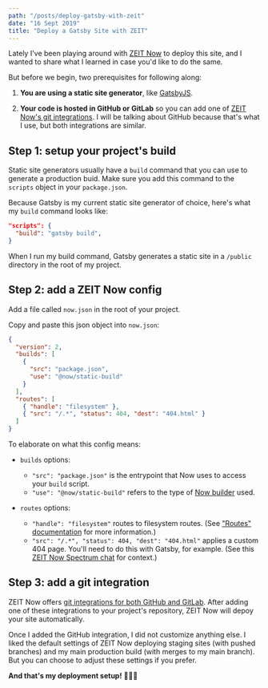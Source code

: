 ```yaml
---
path: "/posts/deploy-gatsby-with-zeit"
date: "16 Sept 2019"
title: "Deploy a Gatsby Site with ZEIT"
---
```


Lately I've been playing around with [ZEIT Now](https://zeit.co/docs) to deploy this site, and I wanted to share what I learned in case you'd like to do the same.

But before we begin, two prerequisites for following along:

1. **You are using a static site generator**, like [GatsbyJS](https://www.gatsbyjs.org/).

2. **Your code is hosted in GitHub or GitLab** so you can add one of [ZEIT Now's git integrations](https://zeit.co/docs/v2/git-integration/). I will be talking about GitHub because that's what I use, but both integrations are similar.

## Step 1: setup your project's build

Static site generators usually have a `build` command that you can use to generate a production buid. Make sure you add this command to the `scripts` object in your `package.json`.

Because Gatsby is my current static site generator of choice, here's what my `build` command looks like:

```json
"scripts": {
  "build": "gatsby build",
}
```

When I run my build command, Gatsby generates a static site in a `/public` directory in the root of my project.

## Step 2: add a ZEIT Now config

Add a file called `now.json` in the root of your project.

Copy and paste this json object into `now.json`:

```json
{
  "version": 2,
  "builds": [
    {
      "src": "package.json",
      "use": "@now/static-build"
    }
  ],
  "routes": [
    { "handle": "filesystem" },
    { "src": "/.*", "status": 404, "dest": "404.html" }
  ]
}
```

To elaborate on what this config means:

- `builds` options:

  - `"src": "package.json"` is the entrypoint that Now uses to access your `build` script.
  - `"use": "@now/static-build"` refers to the type of [Now builder](https://zeit.co/docs/v2/advanced/builders/#official-builders) used.

- `routes` options:
  - `"handle": "filesystem"` routes to filesystem routes. (See ["Routes" documentation](https://zeit.co/docs/v2/advanced/routes/#) for more information.)
  - `"src": "/.*", "status": 404, "dest": "404.html"` applies a custom 404 page. You'll need to do this with Gatsby, for example. (See this [ZEIT Now Spectrum chat](https://spectrum.chat/zeit/now/custom-404-page~1f921045-60d9-477b-b23c-1626c9fa1565?m=MTU1NjIyOTI1MTg0Nw==) for context.)

## Step 3: add a git integration

ZEIT Now offers [git integrations for both GitHub and GitLab](https://zeit.co/docs/v2/git-integration/). After adding one of these integrations to your project's repository, ZEIT Now will depoy your site automatically.

Once I added the GitHub integration, I did not customize anything else. I liked the default settings of ZEIT Now deploying staging sites (with pushed branches) and my main production build (with merges to my main branch). But you can choose to adjust these settings if you prefer.

**And that's my deployment setup!** <span role="img" aria-label=""  aria-hidden="true">💃🏼</span><span role="img" aria-label="" aria-hidden="true">✨</span>

